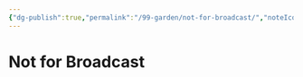 ```yaml
---
{"dg-publish":true,"permalink":"/99-garden/not-for-broadcast/","noteIcon":"1"}
---
```


# Not for Broadcast
